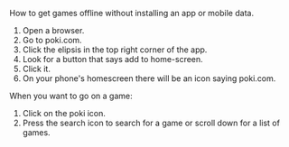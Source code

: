 How to get games offline without installing an app or mobile data.
1. Open a browser.
2. Go to poki.com.
3. Click the elipsis in the top right corner of the app.
4. Look for a button that says add to home-screen.
5. Click it.
6. On your phone's homescreen there will be an icon saying poki.com.

When you want to go on a game:
1. Click on the poki icon.
2. Press the search icon to search for a game or scroll down for a list of games.
